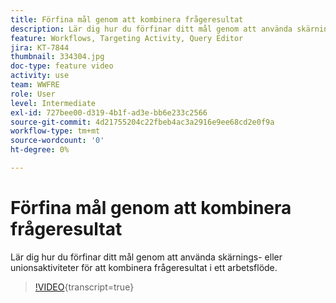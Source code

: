 ```yaml
---
title: Förfina mål genom att kombinera frågeresultat
description: Lär dig hur du förfinar ditt mål genom att använda skärnings- eller unionsaktiviteter för att kombinera frågeresultat i ett arbetsflöde.
feature: Workflows, Targeting Activity, Query Editor
jira: KT-7844
thumbnail: 334304.jpg
doc-type: feature video
activity: use
team: WWFRE
role: User
level: Intermediate
exl-id: 727bee00-d319-4b1f-ad3e-bb6e233c2566
source-git-commit: 4d21755204c22fbeb4ac3a2916e9ee68cd2e0f9a
workflow-type: tm+mt
source-wordcount: '0'
ht-degree: 0%

---
```


# Förfina mål genom att kombinera frågeresultat

Lär dig hur du förfinar ditt mål genom att använda skärnings- eller unionsaktiviteter för att kombinera frågeresultat i ett arbetsflöde.

>[!VIDEO](https://video.tv.adobe.com/v/334304?quality=12&learn=on){transcript=true}
